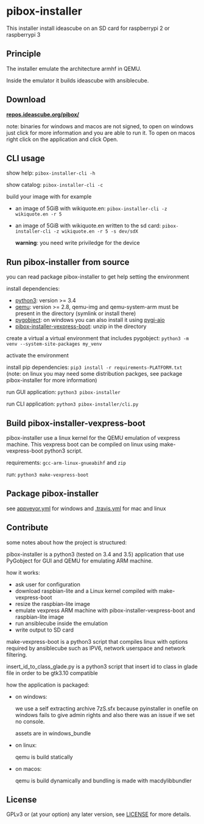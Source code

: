 # pibox-installer

This installer install ideascube on an SD card for raspberrypi 2 or raspberrypi 3

## Principle

The installer emulate the architecture armhf in QEMU.

Inside the emulator it builds ideascube with ansiblecube.

## Download

[**repos.ideascube.org/pibox/**](http://repos.ideascube.org/pibox/)

note: binaries for windows and macos are not signed, to open on windows just click for more information and you are able to run it. To open on macos right click on the application and click Open.

## CLI usage

show help: `pibox-installer-cli -h`

show catalog: `pibox-installer-cli -c`

build your image with for example

* an image of 5GiB with wikiquote.en: `pibox-installer-cli -z wikiquote.en -r 5`

* an image of 5GiB with wikiquote.en written to the sd card: `pibox-installer-cli -z wikiquote.en -r 5 -s dev/sdX`

  **warning**: you need write priviledge for the device

## Run pibox-installer from source

you can read package pibox-installer to get help setting the environment

install dependencies:

* [python3](https://www.python.org/downloads/): version >= 3.4
* [qemu](http://www.qemu.org/download/): version >= 2.8, qemu-img and qemu-system-arm must be present in the directory (symlink or install there)
* [pygobject](https://pygobject.readthedocs.io/en/latest/getting_started.html):
  on windows you can also install it using [pygi-aio](https://sourceforge.net/projects/pygobjectwin32/)
* [pibox-installer-vexpress-boot]("http://download.kiwix.org/dev/pibox-installer-vexpress-boot.zip"): unzip in the directory

create a virtual a virtual environment that includes pygobject: `python3 -m venv --system-site-packages my_venv`

activate the environment

install pip dependencies: `pip3 install -r requirements-PLATFORM.txt`
(note: on linux you may need some distribution packges, see package pibox-installer for more information)

run GUI application: `python3 pibox-installer`

run CLI application: `python3 pibox-installer/cli.py`

## Build pibox-installer-vexpress-boot

pibox-installer use a linux kernel for the QEMU emulation of vexpress machine.
This vexpress boot can be compiled on linux using make-vexpress-boot python3 script.

requirements: `gcc-arm-linux-gnueabihf` and `zip`

run: `python3 make-vexpress-boot`

## Package pibox-installer

see [appveyor.yml](appveyor.yml) for windows and [.travis.yml](.travis.yml) for mac and linux

## Contribute

some notes about how the project is structured:

pibox-installer is a python3 (tested on 3.4 and 3.5) application that use PyGobject for GUI and QEMU for emulating ARM machine.

how it works:
* ask user for configuration
* download raspbian-lite and a Linux kernel compiled with make-vexpress-boot
* resize the raspbian-lite image
* emulate vexpress ARM machine with pibox-installer-vexpress-boot and raspbian-lite image
* run ansiblecube inside the emulation
* write output to SD card

make-vexpress-boot is a python3 script that compiles linux with options required by ansiblecube such as IPV6, network userspace and network filtering.

insert_id_to_class_glade.py is a python3 script that insert id to class in glade file in order to be gtk3.10 compatible

how the application is packaged:

* on windows:

  we use a self extracting archive 7zS.sfx because pyinstaller in onefile on windows
  fails to give admin rights and also there was an issue if we set no console.

  assets are in windows_bundle

* on linux:

  qemu is build statically

* on macos:

  qemu is build dynamically and bundling is made with macdylibbundler

## License

GPLv3 or (at your option) any later version, see [LICENSE](https://framagit.org/ideascube/pibox-installer/blob/master/LICENSE) for more details.
